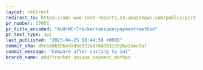 ```yaml
---
layout: redirect
redirect_to: https://a8c-woo-test-reports.s3.amazonaws.com/public/pr/37951/api/index.html
pr_number: 37951
pr_title_encoded: "Add+WC+Tracker+unique+payment+method"
pr_test_type: api
last_published: "2023-04-25 08:44:59 +0000"
commit_sha: d5eeddb5bbedad5ed22a876dd831a526a2a4c5a7
commit_message: "Compare after casting to int"
branch_name: add/tracker_unique_payment_method
---
```

